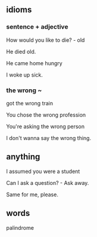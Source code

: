 ## idioms

### sentence + adjective
How would you like to die? - old

He died old.

He came home hungry

I woke up sick.

### the wrong ~
got the wrong train

You chose the wrong profession

You're asking the wrong person

I don't wanna say the wrong thing.


## anything
I assumed you were a student

Can I ask a question? - Ask away.

Same for me, please.

## words
palindrome

